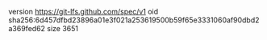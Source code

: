 version https://git-lfs.github.com/spec/v1
oid sha256:6d457dfbd23896a01e3f021a253619500b59f65e3331060af90dbd2a369fed62
size 3651
